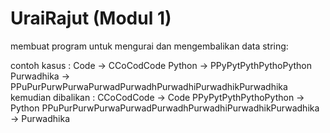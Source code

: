 # UraiRajut (Modul 1)
membuat program untuk mengurai dan mengembalikan data string:

contoh kasus :
Code -> CCoCodCode
Python -> PPyPytPythPythoPython
Purwadhika -> PPuPurPurwPurwaPurwadPurwadhPurwadhiPurwadhikPurwadhika
kemudian dibalikan :
CCoCodCode -> Code
PPyPytPythPythoPython -> Python
PPuPurPurwPurwaPurwadPurwadhPurwadhiPurwadhikPurwadhika -> Purwadhika
